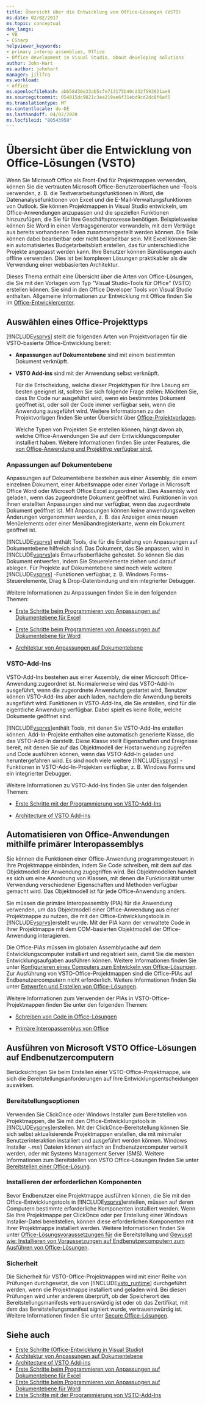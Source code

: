 ```yaml
---
title: Übersicht über die Entwicklung von Office-Lösungen (VSTO)
ms.date: 02/02/2017
ms.topic: conceptual
dev_langs:
- VB
- CSharp
helpviewer_keywords:
- primary interop assemblies, Office
- Office development in Visual Studio, about developing solutions
author: John-Hart
ms.author: johnhart
manager: jillfra
ms.workload:
- office
ms.openlocfilehash: abb58d30e33ab5cfe713175b40cd32f593921ae9
ms.sourcegitcommit: 054815dc9821c3ea219ae6f31ebd9cd2dc8f6af5
ms.translationtype: MT
ms.contentlocale: de-DE
ms.lasthandoff: 04/02/2020
ms.locfileid: "80543950"
---
```

# <a name="office-solutions-development-overview-vsto"></a>Übersicht über die Entwicklung von Office-Lösungen (VSTO)
  Wenn Sie Microsoft Office als Front-End für Projektmappen verwenden, können Sie die vertrauten Microsoft Office-Benutzeroberflächen und -Tools verwenden, z. B. die Textverarbeitungsfunktionen in Word, die Datenanalysefunktionen von Excel und die E-Mail-Verwaltungsfunktionen von Outlook. Sie können Projektmappen in Visual Studio entwickeln, um Office-Anwendungen anzupassen und die speziellen Funktionen hinzuzufügen, die Sie für Ihre Geschäftsprozesse benötigen. Beispielsweise können Sie Word in einen Vertragsgenerator verwandeln, mit dem Verträge aus bereits vorhandenen Teilen zusammengestellt werden können. Die Teile können dabei bearbeitbar oder nicht bearbeitbar sein. Mit Excel können Sie ein automatisiertes Budgetarbeitsblatt erstellen, das für unterschiedliche Projekte angepasst werden kann. Ihre Benutzer können Bürolösungen auch offline verwenden. Dies ist bei komplexen Lösungen praktikabler als die Verwendung einer webbasierten Architektur.

 Dieses Thema enthält eine Übersicht über die Arten von Office-Lösungen, die Sie mit den Vorlagen vom Typ "Visual Studio-Tools für Office" (VSTO) erstellen können. Sie sind in den Office Developer Tools von Visual Studio enthalten. Allgemeine Informationen zur Entwicklung mit Office finden Sie im [Office-Entwicklercenter](https://developer.microsoft.com/office).

## <a name="choose-an-office-project-type"></a>Auswählen eines Office-Projekttyps
 [!INCLUDE[vsprvs](../sharepoint/includes/vsprvs-md.md)] stellt die folgenden Arten von Projektvorlagen für die VSTO-basierte Office-Entwicklung bereit:

- **Anpassungen auf Dokumentebene** sind mit einem bestimmten Dokument verknüpft.

- **VSTO Add-ins** sind mit der Anwendung selbst verknüpft.

  Für die Entscheidung, welche dieser Projekttypen für Ihre Lösung am besten geeignet ist, sollten Sie sich folgende Frage stellen: Möchten Sie, dass Ihr Code nur ausgeführt wird, wenn ein bestimmtes Dokument geöffnet ist, oder soll der Code immer verfügbar sein, wenn die Anwendung ausgeführt wird. Weitere Informationen zu den Projektvorlagen finden Sie unter Übersicht über [Office-Projektvorlagen](../vsto/office-project-templates-overview.md).

  Welche Typen von Projekten Sie erstellen können, hängt davon ab, welche Office-Anwendungen Sie auf dem Entwicklungscomputer installiert haben. Weitere Informationen finden Sie unter Features, die [von Office-Anwendung und Projekttyp verfügbar sind.](../vsto/features-available-by-office-application-and-project-type.md)

### <a name="document-level-customizations"></a>Anpassungen auf Dokumentebene
 Anpassungen auf Dokumentebene bestehen aus einer Assembly, die einem einzelnen Dokument, einer Arbeitsmappe oder einer Vorlage in Microsoft Office Word oder Microsoft Office Excel zugeordnet ist. Dies Assembly wird geladen, wenn das zugeordnete Dokument geöffnet wird. Funktionen in von Ihnen erstellten Anpassungen sind nur verfügbar, wenn das zugeordnete Dokument geöffnet ist. Mit Anpassungen können keine anwendungsweiten Änderungen vorgenommen werden, z. B. das Anzeigen eines neuen Menüelements oder einer Menübandregisterkarte, wenn ein Dokument geöffnet ist.

 [!INCLUDE[vsprvs](../sharepoint/includes/vsprvs-md.md)] enthält Tools, die für die Erstellung von Anpassungen auf Dokumentebene hilfreich sind. Das Dokument, das Sie anpassen, wird in [!INCLUDE[vsprvs](../sharepoint/includes/vsprvs-md.md)]als Entwurfsoberfläche gehostet. So können Sie das Dokument entwerfen, indem Sie Steuerelemente ziehen und darauf ablegen. Für Projekte auf Dokumentebene sind noch viele weitere [!INCLUDE[vsprvs](../sharepoint/includes/vsprvs-md.md)] -Funktionen verfügbar, z. B. Windows Forms-Steuerelemente, Drag &amp; Drop-Datenbindung und ein integrierter Debugger.

 Weitere Informationen zu Anpassungen finden Sie in den folgenden Themen:

- [Erste Schritte beim Programmieren von Anpassungen auf Dokumentebene für Excel](../vsto/getting-started-programming-document-level-customizations-for-excel.md)

- [Erste Schritte beim Programmieren von Anpassungen auf Dokumentebene für Word](../vsto/getting-started-programming-document-level-customizations-for-word.md)

- [Architektur von Anpassungen auf Dokumentebene](../vsto/architecture-of-document-level-customizations.md)

### <a name="vsto-add-ins"></a>VSTO-Add-Ins
 VSTO-Add-Ins bestehen aus einer Assembly, die einer Microsoft Office-Anwendung zugeordnet ist. Normalerweise wird das VSTO-Add-In ausgeführt, wenn die zugeordnete Anwendung gestartet wird, Benutzer können VSTO-Add-Ins aber auch laden, nachdem die Anwendung bereits ausgeführt wird. Funktionen in VSTO-Add-Ins, die Sie erstellen, sind für die eigentliche Anwendung verfügbar. Dabei spielt es keine Rolle, welche Dokumente geöffnet sind.

 [!INCLUDE[vsprvs](../sharepoint/includes/vsprvs-md.md)]enthält Tools, mit denen Sie VSTO-Add-Ins erstellen können. Add-In-Projekte enthalten eine automatisch generierte Klasse, die das VSTO-Add-In darstellt. Diese Klasse stellt Eigenschaften und Ereignisse bereit, mit denen Sie auf das Objektmodell der Hostanwendung zugreifen und Code ausführen können, wenn das VSTO-Add-In geladen und heruntergefahren wird. Es sind noch viele weitere [!INCLUDE[vsprvs](../sharepoint/includes/vsprvs-md.md)] -Funktionen in VSTO-Add-In-Projekten verfügbar, z. B. Windows Forms und ein integrierter Debugger.

 Weitere Informationen zu VSTO-Add-Ins finden Sie unter den folgenden Themen:

- [Erste Schritte mit der Programmierung von VSTO-Add-Ins](../vsto/getting-started-programming-vsto-add-ins.md)

- [Architecture of VSTO Add-ins](../vsto/architecture-of-vsto-add-ins.md)

## <a name="automate-office-applications-by-using-primary-interop-assemblies"></a>Automatisieren von Office-Anwendungen mithilfe primärer Interopassemblys
 Sie können die Funktionen einer Office-Anwendung programmgesteuert in Ihre Projektmappe einbinden, indem Sie Code schreiben, mit dem auf das Objektmodell der Anwendung zugegriffen wird. Bei Objektmodellen handelt es sich um eine Anordnung von Klassen, mit denen die Funktionalität unter Verwendung verschiedener Eigenschaften und Methoden verfügbar gemacht wird. Das Objektmodell ist für jede Office-Anwendung anders.

 Sie müssen die primäre Interopassembly (PIA) für die Anwendung verwenden, um das Objektmodell einer Office-Anwendung aus einer Projektmappe zu nutzen, die mit den Office-Entwicklungstools in [!INCLUDE[vsprvs](../sharepoint/includes/vsprvs-md.md)]erstellt wurde. Mit der PIA kann der verwaltete Code in Ihrer Projektmappe mit dem COM-basierten Objektmodell der Office-Anwendung interagieren.

 Die Office-PIAs müssen im globalen Assemblycache auf dem Entwicklungscomputer installiert und registriert sein, damit Sie die meisten Entwicklungsaufgaben ausführen können. Weitere Informationen finden Sie unter [Konfigurieren eines Computers zum Entwickeln von Office-Lösungen](../vsto/configuring-a-computer-to-develop-office-solutions.md). Zur Ausführung von VSTO-Office-Projektmappen sind die Office-PIAs auf Endbenutzercomputern nicht erforderlich. Weitere Informationen finden Sie unter [Entwerfen und Erstellen von Office-Lösungen](../vsto/designing-and-creating-office-solutions.md).

 Weitere Informationen zum Verwenden der PIAs in VSTO-Office-Projektmappen finden Sie unter den folgenden Themen:

- [Schreiben von Code in Office-Lösungen](../vsto/writing-code-in-office-solutions.md)

- [Primäre Interopassemblys von Office](../vsto/office-primary-interop-assemblies.md)

## <a name="run-microsoft-vsto-office-solutions-on-end-user-computers"></a>Ausführen von Microsoft VSTO Office-Lösungen auf Endbenutzercomputern
 Berücksichtigen Sie beim Erstellen einer VSTO-Office-Projektmappe, wie sich die Bereitstellungsanforderungen auf Ihre Entwicklungsentscheidungen auswirken.

### <a name="deployment-options"></a>Bereitstellungsoptionen
 Verwenden Sie ClickOnce oder Windows Installer zum Bereitstellen von Projektmappen, die Sie mit den Office-Entwicklungstools in [!INCLUDE[vsprvs](../sharepoint/includes/vsprvs-md.md)]erstellen. Mit der ClickOnce-Bereitstellung können Sie sich selbst aktualisierende Projektmappen erstellen, die mit minimaler Benutzerinteraktion installiert und ausgeführt werden können. Windows Installer -*.msi*) Dateien können einfach an Endbenutzercomputer verteilt werden, oder mit Systems Management Server (SMS). Weitere Informationen zum Bereitstellen von VSTO Office-Lösungen finden Sie unter [Bereitstellen einer Office-Lösung](../vsto/deploying-an-office-solution.md).

### <a name="install-prerequisites"></a>Installieren der erforderlichen Komponenten
 Bevor Endbenutzer eine Projektmappe ausführen können, die Sie mit den Office-Entwicklungstools in [!INCLUDE[vsprvs](../sharepoint/includes/vsprvs-md.md)]erstellen, müssen auf deren Computern bestimmte erforderliche Komponenten installiert werden. Wenn Sie Ihre Projektmappe per ClickOnce oder per Erstellung einer Windows Installer-Datei bereitstellen, können diese erforderlichen Komponenten mit Ihrer Projektmappe installiert werden. Weitere Informationen finden Sie unter [Office-Lösungsvoraussetzungen für](https://msdn.microsoft.com/9f672809-43a3-40a1-9057-397ce3b5126e) die Bereitstellung und [Gewusst wie: Installieren von Voraussetzungen auf Endbenutzercomputern zum Ausführen von Office-Lösungen](https://msdn.microsoft.com/74dd2c52-838f-4abf-b2b4-4d7b0c2a0a98).

### <a name="security"></a>Sicherheit
 Die Sicherheit für VSTO-Office-Projektmappen wird mit einer Reihe von Prüfungen durchgesetzt, die von [!INCLUDE[vsto_runtime](../vsto/includes/vsto-runtime-md.md)] durchgeführt werden, wenn die Projektmappe installiert und geladen wird. Bei diesen Prüfungen wird unter anderem überprüft, ob der Speicherort des Bereitstellungsmanifests vertrauenswürdig ist oder ob das Zertifikat, mit dem das Bereitstellungsmanifest signiert wurde, vertrauenswürdig ist. Weitere Informationen finden Sie unter [Secure Office-Lösungen](../vsto/securing-office-solutions.md).

## <a name="see-also"></a>Siehe auch
- [Erste Schritte &#40;Office-Entwicklung in Visual Studio&#41;](../vsto/getting-started-office-development-in-visual-studio.md)
- [Architektur von Anpassungen auf Dokumentebene](../vsto/architecture-of-document-level-customizations.md)
- [Architecture of VSTO Add-ins](../vsto/architecture-of-vsto-add-ins.md)
- [Erste Schritte beim Programmieren von Anpassungen auf Dokumentebene für Excel](../vsto/getting-started-programming-document-level-customizations-for-excel.md)
- [Erste Schritte beim Programmieren von Anpassungen auf Dokumentebene für Word](../vsto/getting-started-programming-document-level-customizations-for-word.md)
- [Erste Schritte mit der Programmierung von VSTO-Add-Ins](../vsto/getting-started-programming-vsto-add-ins.md)
